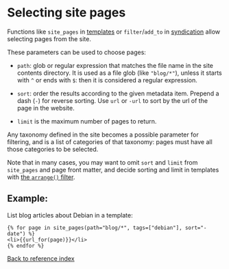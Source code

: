 # Selecting site pages

Functions like `site_pages` in [templates](templages.md) or `filter`/`add_to`
in [syndication](syndication.md) allow selecting pages from the site.

These parameters can be used to choose pages:

 * `path`: glob or regular expression that matches the file name in the site
   contents directory. It is used as a file glob (like `"blog/*"`), unless it
   starts with `^` or ends with `$`: then it is considered a regular
   expression.

 * `sort`: order the results according to the given metadata item. Prepend a
   dash (`-`) for reverse sorting. Use `url` or `-url` to sort by the url of
   the page in the website.
   
 * `limit` is the maximum number of pages to return.
   
Any taxonomy defined in the site becomes a possible parameter for filtering,
and is a list of categories of that taxonomy: pages must have all those
categories to be selected.

Note that in many cases, you may want to omit `sort` and `limit` from
`site_pages` and page front matter, and decide sorting and limit in templates
with [the `arrange()` filter](templates.md).

## Example:

List blog articles about Debian in a template:

```jinja2
{% for page in site_pages(path="blog/*", tags=["debian"], sort="-date") %}
<li>{{url_for(page)}}</li>
{% endfor %}
```


[Back to reference index](README.md)
